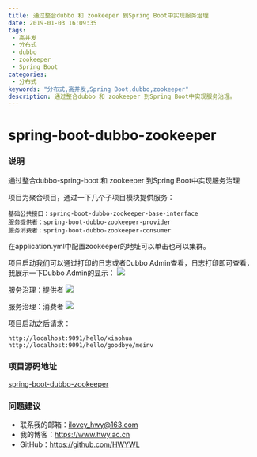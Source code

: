 ```yaml
---
title: 通过整合dubbo 和 zookeeper 到Spring Boot中实现服务治理
date: 2019-01-03 16:09:35
tags: 
 - 高并发
 - 分布式
 - dubbo
 - zookeeper
 - Spring Boot
categories: 
 - 分布式
keywords: "分布式,高并发,Spring Boot,dubbo,zookeeper"
description: 通过整合dubbo 和 zookeeper 到Spring Boot中实现服务治理。
---
```


# spring-boot-dubbo-zookeeper

### 说明
通过整合dubbo-spring-boot 和 zookeeper 到Spring Boot中实现服务治理

项目为聚合项目，通过一下几个子项目模块提供服务：
	
	基础公共接口：spring-boot-dubbo-zookeeper-base-interface
    服务提供者：spring-boot-dubbo-zookeeper-provider
	服务消费者：spring-boot-dubbo-zookeeper-consumer

在application.yml中配置zookeeper的地址可以单击也可以集群。

项目启动我们可以通过打印的日志或者Dubbo Admin查看，日志打印即可查看，我展示一下Dubbo Admin的显示：
![](https://i.imgur.com/WCaVKxU.jpg)

服务治理：提供者
![](https://i.imgur.com/jFB8P56.jpg)

服务治理：消费者
![](https://i.imgur.com/ZFXgkNK.jpg)

项目启动之后请求：
```
http://localhost:9091/hello/xiaohua
http://localhost:9091/hello/goodbye/meinv
```

### 项目源码地址
[spring-boot-dubbo-zookeeper](https://github.com/HWYWL/spring-boot-2.x-examples/tree/master/spring-boot-dubbo-zookeeper)

### 问题建议

- 联系我的邮箱：ilovey_hwy@163.com
- 我的博客：https://www.hwy.ac.cn
- GitHub：https://github.com/HWYWL